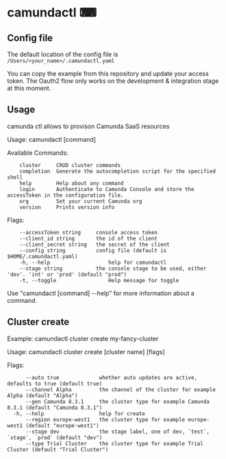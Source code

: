 # camundactl ⌨

## Config file

The default location of the config file is `/Users/<your_name>/.camundactl.yaml`

You can copy the example from this repository and update your access token. 
The Oauth2 flow only works on the development & integration stage at this moment. 

## Usage

camunda ctl allows to provison Camunda SaaS resources

Usage:
    camundactl [command]

Available Commands:
```text
    cluster     CRUD cluster commands
    completion  Generate the autocompletion script for the specified shell
    help        Help about any command
    login       Authenticate to Camunda Console and store the accessToken in the configuration file.
    org         Set your current Camunda org
    version     Prints version info
```

Flags:
```text 
    --accessToken string     console access token
    --client_id string       the id of the client
    --client_secret string   the secret of the client
    --config string          config file (default is $HOME/.camundactl.yaml)
    -h, --help                   help for camundactl
    --stage string           the console stage to be used, either 'dev'. 'int' or 'prod' (default "prod")
    -t, --toggle                 Help message for toggle
```

Use "camundactl [command] --help" for more information about a command.


## Cluster create

Example: camundactl cluster create my-fancy-cluster

Usage:
  camundactl cluster create [cluster name] [flags]

Flags:
```text 
      --auto true             whether auto updates are active, defaults to true (default true)
      --channel Alpha         the channel of the cluster for example Alpha (default "Alpha")
      --gen Camunda 8.3.1     the cluster type for example Camunda 8.3.1 (default "Camunda 8.3.1")
  -h, --help                  help for create
      --region europe-west1   the cluster type for example europe-west1 (default "europe-west1")
      --stage dev             the stage label, one of dev, `test`, `stage`, `prod` (default "dev")
      --type Trial Cluster    the cluster type for example Trial Cluster (default "Trial Cluster")

```
